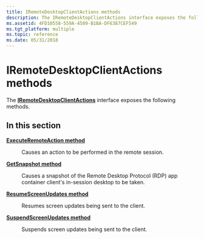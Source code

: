 ```yaml
---
title: IRemoteDesktopClientActions methods
description: The IRemoteDesktopClientActions interface exposes the following methods.
ms.assetid: 4FD10558-559A-4589-B1BA-DF6387CEF549
ms.tgt_platform: multiple
ms.topic: reference
ms.date: 05/31/2018
---
```


# IRemoteDesktopClientActions methods

The [**IRemoteDesktopClientActions**](https://msdn.microsoft.com/library/Mt787001(v=VS.85).aspx) interface exposes the following methods.

## In this section

<dl> <dt>

[**ExecuteRemoteAction method**](https://msdn.microsoft.com/library/Mt787002(v=VS.85).aspx)
</dt> <dd>

Causes an action to be performed in the remote session.

</dd> <dt>

[**GetSnapshot method**](https://msdn.microsoft.com/library/Mt787003(v=VS.85).aspx)
</dt> <dd>

Causes a snapshot of the Remote Desktop Protocol (RDP) app container client's in-session desktop to be taken.

</dd> <dt>

[**ResumeScreenUpdates method**](https://msdn.microsoft.com/library/Mt787005(v=VS.85).aspx)
</dt> <dd>

Resumes screen updates being sent to the client.

</dd> <dt>

[**SuspendScreenUpdates method**](https://msdn.microsoft.com/library/Mt787006(v=VS.85).aspx)
</dt> <dd>

Suspends screen updates being sent to the client.

</dd> </dl>

 

 




